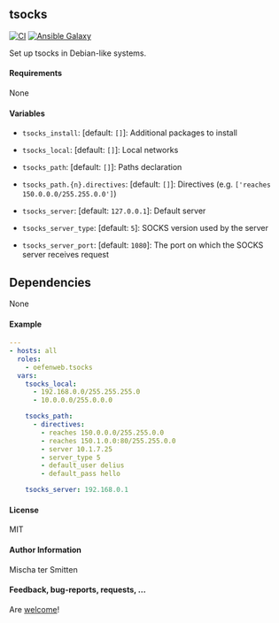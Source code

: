 ## tsocks

[![CI](https://github.com/Oefenweb/ansible-tsocks/workflows/CI/badge.svg)](https://github.com/Oefenweb/ansible-tsocks/actions?query=workflow%3ACI)
[![Ansible Galaxy](http://img.shields.io/badge/ansible--galaxy-tsocks-blue.svg)](https://galaxy.ansible.com/Oefenweb/tsocks)

Set up tsocks in Debian-like systems.

#### Requirements

None

#### Variables

* `tsocks_install`: [default: `[]`]: Additional packages to install

* `tsocks_local`: [default: `[]`]: Local networks
* `tsocks_path`: [default: `[]`]: Paths declaration
* `tsocks_path.{n}.directives`: [default: `[]`]: Directives (e.g. `['reaches 150.0.0.0/255.255.0.0']`)
* `tsocks_server`: [default: `127.0.0.1`]: Default server
* `tsocks_server_type`: [default: `5`]: SOCKS version used by the server
* `tsocks_server_port`: [default: `1080`]: The port on which the SOCKS server receives request

## Dependencies

None

#### Example

```yaml
---
- hosts: all
  roles:
    - oefenweb.tsocks
  vars:
    tsocks_local:
      - 192.168.0.0/255.255.255.0
      - 10.0.0.0/255.0.0.0

    tsocks_path:
      - directives:
        - reaches 150.0.0.0/255.255.0.0
        - reaches 150.1.0.0:80/255.255.0.0
        - server 10.1.7.25
        - server_type 5
        - default_user delius
        - default_pass hello

    tsocks_server: 192.168.0.1
```

#### License

MIT

#### Author Information

Mischa ter Smitten

#### Feedback, bug-reports, requests, ...

Are [welcome](https://github.com/Oefenweb/ansible-tsocks/issues)!
